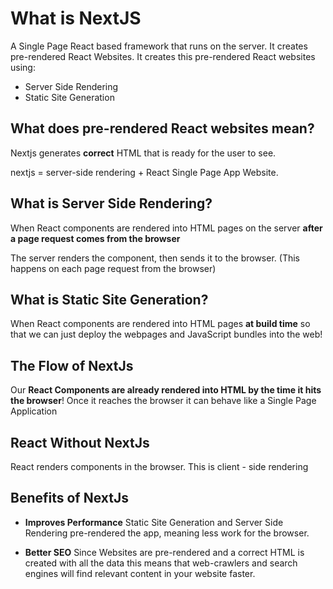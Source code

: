 # What is NextJS

A Single Page React based framework that runs on the server. It creates pre-rendered React Websites. It creates this pre-rendered React websites using:

-   Server Side Rendering
-   Static Site Generation

## What does pre-rendered React websites mean?

Nextjs generates **correct** HTML that is ready for the user to see.

nextjs = server-side rendering + React Single Page App Website.

## What is Server Side Rendering?

When React components are rendered into HTML pages on the server **after a page request comes from the browser**

The server renders the component, then sends it to the browser. (This happens on each page request from the browser)

## What is Static Site Generation?

When React components are rendered into HTML pages **at build time** so that we can just deploy the webpages and JavaScript bundles into the web!

## The Flow of NextJs

Our **React Components are already rendered into HTML by the time it hits the browser**! Once it reaches the browser it can behave like a Single Page Application

## React Without NextJs

React renders components in the browser. This is client - side rendering

## Benefits of NextJs

-   **Improves Performance** Static Site Generation and Server Side Rendering pre-rendered the app, meaning less work for the browser.

-   **Better SEO** Since Websites are pre-rendered and a correct HTML is created with all the data this means that web-crawlers and search engines will find relevant content in your website faster.
